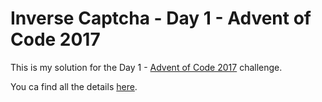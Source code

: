 # Inverse Captcha - Day 1 - Advent of Code 2017

This is my solution for the Day 1 - [Advent of Code 2017](http://adventofcode.com/2017/) challenge.

You ca find all the details [here](http://adventofcode.com/2017/day/1).